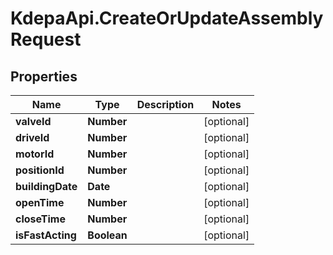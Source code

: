 # KdepaApi.CreateOrUpdateAssemblyRequest

## Properties

Name | Type | Description | Notes
------------ | ------------- | ------------- | -------------
**valveId** | **Number** |  | [optional] 
**driveId** | **Number** |  | [optional] 
**motorId** | **Number** |  | [optional] 
**positionId** | **Number** |  | [optional] 
**buildingDate** | **Date** |  | [optional] 
**openTime** | **Number** |  | [optional] 
**closeTime** | **Number** |  | [optional] 
**isFastActing** | **Boolean** |  | [optional] 


